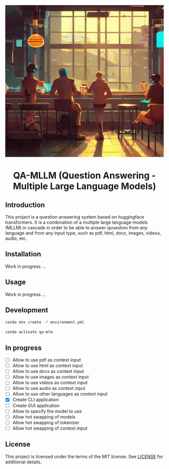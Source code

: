 <div align="center">

<img src="./docs/assets/qa-mllm.png" height="482" width="1447">

# QA-MLLM (Question Answering - Multiple Large Language Models)

</div>

## Introduction

This project is a question answering system based on huggingface transformers. It is a combination of a multiple large language models (MLLM) in cascade in order to be able to answer quuestion from any language and from any input type, such as pdf, html, docx, images, videos, audio, etc.

## Installation

Work in progress ...

## Usage

Work in progress ...

## Development

```bash
conda env create -f environment.yml
```

```bash
conda activate qa-mlm
```

## In progress

- [ ] Allow to use pdf as context input
- [ ] Allow to use html as context input
- [ ] Allow to use docx as context input
- [ ] Allow to use images as context input
- [ ] Allow to use videos as context input
- [ ] Allow to use audio as context input
- [ ] Allow to use other languages as context input
- [x] Create CLI application
- [ ] Create GUI application
- [ ] Allow to specify the model to use
- [ ] Allow hot swapping of models
- [ ] Allow hot swapping of tokenizer
- [ ] Allow hot swapping of context input

## License

This project is licensed under the terms of the MIT license. See [LICENSE](LICENSE) for additional details.
